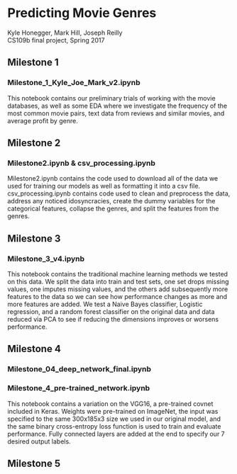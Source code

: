 # Predicting Movie Genres

Kyle Honegger, Mark Hill, Joseph Reilly <br>
CS109b final project, Spring 2017

## Milestone 1
### Milestone_1_Kyle_Joe_Mark_v2.ipynb

This notebook contains our preliminary trials of working with the movie databases, as well as some EDA where we investigate the frequency of the most common movie pairs, text data from reviews and similar movies, and average profit by genre.

## Milestone 2
### Milestone2.ipynb & csv_processing.ipynb

Milestone2.ipynb contains the code used to download all of the data we used for training our models as well as formatting it into a csv file. csv_processing.ipynb contains code used to clean and preprocess the data, address any noticed idosyncracies, create the dummy variables for the categorical features, collapse the genres, and split the features from the genres.

## Milestone 3
### Milestone_3_v4.ipynb

This notebook contains the traditional machine learning methods we tested on this data. We split the data into train and test sets, one set drops missing values, one imputes missing values, and the others add subsequently more features to the data so we can see how performance changes as more and more features are added. We test a Naive Bayes classifier, Logistic regression, and a random forest classifier on the original data and data reduced via PCA to see if reducing the dimensions improves or worsens performance.

## Milestone 4
### Milestone_04_deep_network_final.ipynb


### Milestone_4_pre-trained_network.ipynb

This notebook contains a variation on the VGG16, a pre-trained covnet included in Keras. Weights were pre-trained on ImageNet, the input was specified to the same 300x185x3 size we used in our original model, and the same binary cross-entropy loss function is used to train and evaluate performance. Fully connected layers are added at the end to specify our 7 desired output labels.

## Milestone 5

